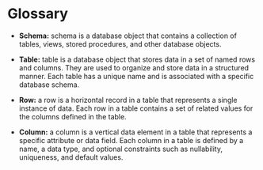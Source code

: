 # Glossary

- **Schema:** schema is a database object that contains a collection of tables, views, stored procedures, and other database objects.

- **Table:** table is a database object that stores data in a set of named rows and columns. They are used to organize and store data in a structured manner. Each table has a unique name and is associated with a specific database schema.

- **Row:** a row is a horizontal record in a table that represents a single instance of data. Each row in a table contains a set of related values for the columns defined in the table.

- **Column:** a column is a vertical data element in a table that represents a specific attribute or data field. Each column in a table is defined by a name, a data type, and optional constraints such as nullability, uniqueness, and default values.
